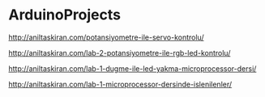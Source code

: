 # ArduinoProjects

http://aniltaskiran.com/potansiyometre-ile-servo-kontrolu/

http://aniltaskiran.com/lab-2-potansiyometre-ile-rgb-led-kontrolu/

http://aniltaskiran.com/lab-1-dugme-ile-led-yakma-microprocessor-dersi/

http://aniltaskiran.com/lab-1-microprocessor-dersinde-islenilenler/
